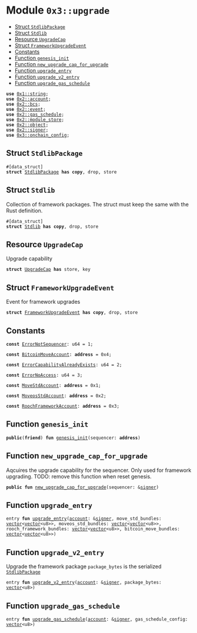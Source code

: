 
<a name="0x3_upgrade"></a>

# Module `0x3::upgrade`



-  [Struct `StdlibPackage`](#0x3_upgrade_StdlibPackage)
-  [Struct `Stdlib`](#0x3_upgrade_Stdlib)
-  [Resource `UpgradeCap`](#0x3_upgrade_UpgradeCap)
-  [Struct `FrameworkUpgradeEvent`](#0x3_upgrade_FrameworkUpgradeEvent)
-  [Constants](#@Constants_0)
-  [Function `genesis_init`](#0x3_upgrade_genesis_init)
-  [Function `new_upgrade_cap_for_upgrade`](#0x3_upgrade_new_upgrade_cap_for_upgrade)
-  [Function `upgrade_entry`](#0x3_upgrade_upgrade_entry)
-  [Function `upgrade_v2_entry`](#0x3_upgrade_upgrade_v2_entry)
-  [Function `upgrade_gas_schedule`](#0x3_upgrade_upgrade_gas_schedule)


<pre><code><b>use</b> <a href="">0x1::string</a>;
<b>use</b> <a href="">0x2::account</a>;
<b>use</b> <a href="">0x2::bcs</a>;
<b>use</b> <a href="">0x2::event</a>;
<b>use</b> <a href="">0x2::gas_schedule</a>;
<b>use</b> <a href="">0x2::module_store</a>;
<b>use</b> <a href="">0x2::object</a>;
<b>use</b> <a href="">0x2::signer</a>;
<b>use</b> <a href="onchain_config.md#0x3_onchain_config">0x3::onchain_config</a>;
</code></pre>



<a name="0x3_upgrade_StdlibPackage"></a>

## Struct `StdlibPackage`



<pre><code>#[data_struct]
<b>struct</b> <a href="upgrade.md#0x3_upgrade_StdlibPackage">StdlibPackage</a> <b>has</b> <b>copy</b>, drop, store
</code></pre>



<a name="0x3_upgrade_Stdlib"></a>

## Struct `Stdlib`

Collection of framework packages. The struct must keep the same with the Rust definition.


<pre><code>#[data_struct]
<b>struct</b> <a href="upgrade.md#0x3_upgrade_Stdlib">Stdlib</a> <b>has</b> <b>copy</b>, drop, store
</code></pre>



<a name="0x3_upgrade_UpgradeCap"></a>

## Resource `UpgradeCap`

Upgrade capability


<pre><code><b>struct</b> <a href="upgrade.md#0x3_upgrade_UpgradeCap">UpgradeCap</a> <b>has</b> store, key
</code></pre>



<a name="0x3_upgrade_FrameworkUpgradeEvent"></a>

## Struct `FrameworkUpgradeEvent`

Event for framework upgrades


<pre><code><b>struct</b> <a href="upgrade.md#0x3_upgrade_FrameworkUpgradeEvent">FrameworkUpgradeEvent</a> <b>has</b> <b>copy</b>, drop, store
</code></pre>



<a name="@Constants_0"></a>

## Constants


<a name="0x3_upgrade_ErrorNotSequencer"></a>



<pre><code><b>const</b> <a href="upgrade.md#0x3_upgrade_ErrorNotSequencer">ErrorNotSequencer</a>: u64 = 1;
</code></pre>



<a name="0x3_upgrade_BitcoinMoveAccount"></a>



<pre><code><b>const</b> <a href="upgrade.md#0x3_upgrade_BitcoinMoveAccount">BitcoinMoveAccount</a>: <b>address</b> = 0x4;
</code></pre>



<a name="0x3_upgrade_ErrorCapabilityAlreadyExists"></a>



<pre><code><b>const</b> <a href="upgrade.md#0x3_upgrade_ErrorCapabilityAlreadyExists">ErrorCapabilityAlreadyExists</a>: u64 = 2;
</code></pre>



<a name="0x3_upgrade_ErrorNoAccess"></a>



<pre><code><b>const</b> <a href="upgrade.md#0x3_upgrade_ErrorNoAccess">ErrorNoAccess</a>: u64 = 3;
</code></pre>



<a name="0x3_upgrade_MoveStdAccount"></a>



<pre><code><b>const</b> <a href="upgrade.md#0x3_upgrade_MoveStdAccount">MoveStdAccount</a>: <b>address</b> = 0x1;
</code></pre>



<a name="0x3_upgrade_MoveosStdAccount"></a>



<pre><code><b>const</b> <a href="upgrade.md#0x3_upgrade_MoveosStdAccount">MoveosStdAccount</a>: <b>address</b> = 0x2;
</code></pre>



<a name="0x3_upgrade_RoochFrameworkAccount"></a>



<pre><code><b>const</b> <a href="upgrade.md#0x3_upgrade_RoochFrameworkAccount">RoochFrameworkAccount</a>: <b>address</b> = 0x3;
</code></pre>



<a name="0x3_upgrade_genesis_init"></a>

## Function `genesis_init`



<pre><code><b>public</b>(<b>friend</b>) <b>fun</b> <a href="upgrade.md#0x3_upgrade_genesis_init">genesis_init</a>(sequencer: <b>address</b>)
</code></pre>



<a name="0x3_upgrade_new_upgrade_cap_for_upgrade"></a>

## Function `new_upgrade_cap_for_upgrade`

Aqcuires the upgrade capability for the sequencer.
Only used for framework upgrading.
TODO: remove this function when reset genesis.


<pre><code><b>public</b> <b>fun</b> <a href="upgrade.md#0x3_upgrade_new_upgrade_cap_for_upgrade">new_upgrade_cap_for_upgrade</a>(sequencer: &<a href="">signer</a>)
</code></pre>



<a name="0x3_upgrade_upgrade_entry"></a>

## Function `upgrade_entry`



<pre><code>entry <b>fun</b> <a href="upgrade.md#0x3_upgrade_upgrade_entry">upgrade_entry</a>(<a href="">account</a>: &<a href="">signer</a>, move_std_bundles: <a href="">vector</a>&lt;<a href="">vector</a>&lt;u8&gt;&gt;, moveos_std_bundles: <a href="">vector</a>&lt;<a href="">vector</a>&lt;u8&gt;&gt;, rooch_framework_bundles: <a href="">vector</a>&lt;<a href="">vector</a>&lt;u8&gt;&gt;, bitcoin_move_bundles: <a href="">vector</a>&lt;<a href="">vector</a>&lt;u8&gt;&gt;)
</code></pre>



<a name="0x3_upgrade_upgrade_v2_entry"></a>

## Function `upgrade_v2_entry`

Upgrade the framework package
<code>package_bytes</code> is the serialized <code><a href="upgrade.md#0x3_upgrade_StdlibPackage">StdlibPackage</a></code>


<pre><code>entry <b>fun</b> <a href="upgrade.md#0x3_upgrade_upgrade_v2_entry">upgrade_v2_entry</a>(<a href="">account</a>: &<a href="">signer</a>, package_bytes: <a href="">vector</a>&lt;u8&gt;)
</code></pre>



<a name="0x3_upgrade_upgrade_gas_schedule"></a>

## Function `upgrade_gas_schedule`



<pre><code>entry <b>fun</b> <a href="upgrade.md#0x3_upgrade_upgrade_gas_schedule">upgrade_gas_schedule</a>(<a href="">account</a>: &<a href="">signer</a>, gas_schedule_config: <a href="">vector</a>&lt;u8&gt;)
</code></pre>
